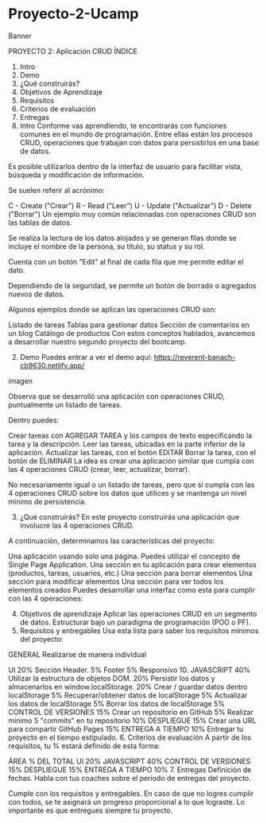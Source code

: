 # Proyecto-2-Ucamp


Banner

PROYECTO 2: Aplicación CRUD
ÍNDICE
1. Intro
2. Demo
3. ¿Qué construirás?
4. Objetivos de Aprendizaje
5. Requisitos
6. Criterios de evaluación
7. Entregas
1. Intro
Conforme vas aprendiendo, te encontrarás con funciones comunes en el mundo de programación. Entre ellas están los procesos CRUD, operaciones que trabajan con datos para persistirlos en una base de datos.

Es posible utilizarlos dentro de la interfaz de usuario para facilitar vista, búsqueda y modificación de información.

Se suelen referir al acrónimo:

C - Create ("Crear")
R - Read ("Leer")
U - Update ("Actualizar")
D - Delete ("Borrar")
Un ejemplo muy común relacionadas con operaciones CRUD son las tablas de datos.



Se realiza la lectura de los datos alojados y se generan filas donde se incluye el nombre de la persona, su título, su status y su rol.

Cuenta con un botón "Edit" al final de cada fila que me permite editar el dato.

Dependiendo de la seguridad, se permite un botón de borrado o agregados nuevos de datos.

Algunos ejemplos donde se aplican las operaciones CRUD son:

Listado de tareas
Tablas para gestionar datos
Sección de comentarios en un blog
Catálogo de productos
Con estos conceptos hablados, avancemos a desarrollar nuestro segundo proyecto del bootcamp.

2. Demo
Puedes entrar a ver el demo aquí: https://reverent-banach-cb9630.netlify.app/

imagen

Observa que se desarrolló una aplicación con operaciones CRUD, puntualmente un listado de tareas.

Dentro puedes:

Crear tareas con AGREGAR TAREA y los campos de texto especificando la tarea y la descripción.
Leer las tareas, ubicadas en la parte inferior de la aplicación.
Actualizar las tareas, con el botón EDITAR
Borrar la tarea, con el botón de ELIMINAR
La idea es crear una aplicación similar que cumpla con las 4 operaciones CRUD (crear, leer, actualizar, borrar).

No necesariamente igual o un listado de tareas, pero que sí cumpla con las 4 operaciones CRUD sobre los datos que utilices y se mantenga un nivel mínimo de persistencia.

3. ¿Qué construirás?
En este proyecto construirás una aplicación que involucre las 4 operaciones CRUD.

A continuación, determinamos las características del proyecto:

Una aplicación usando solo una página. Puedes utilizar el concepto de Single Page Application.
Una sección en tu aplicación para crear elementos (productos, tareas, usuarios, etc.)
Una sección para borrar elementos
Una sección para modificar elementos
Una sección para ver todos los elementos creados
Puedes desarrollar una interfaz como esta para cumplir con las 4 operaciones:



4. Objetivos de aprendizaje
Aplicar las operaciones CRUD en un segmento de datos.
Estructurar bajo un paradigma de programación (POO o PF).
5. Requisitos y entregables
Usa esta lista para saber los requisitos mínimos del proyecto:

GENERAL
Realizarse de manera individual

UI 20%
 Sección Header. 5%
 Footer 5%
 Responsivo 10.
JAVASCRIPT 40%
 Utilizar la estructura de objetos DOM. 20%
 Persistir los datos y almacenarlos en window.localStorage. 20%
 Crear / guardar datos dentro localStorage 5%
 Recuperar/obtener datos de localStorage 5%
 Actualizar los datos de localStorage 5%
 Borrar los datos de localStorage 5%
CONTROL DE VERSIONES 15%
 Crear un repositorio en GitHub 5%
 Realizar mínimo 5 "commits" en tu repositorio 10%
DESPLIEGUE 15%
 Crear una URL para compartir GitHub Pages 15%
ENTREGA A TIEMPO 10%
 Entregar tu proyecto en el tiempo estipulado.
6. Criterios de evaluación
A partir de los requisitos, tu % estará definido de esta forma:

ÁREA	% DEL TOTAL
UI	20%
JAVASCRIPT	40%
CONTROL DE VERSIONES	15%
DESPLIEGUE	15%
ENTREGA A TIEMPO	10%
7. Entregas
Definición de fechas. Habla con tus coaches sobre el periodo de entregas del proyecto.

Cumple con los requisitos y entregables. En caso de que no logres cumplir con todos, se te asignará un progreso proporcional a lo que lograste. Lo importante es que entregues siempre tu proyecto.
